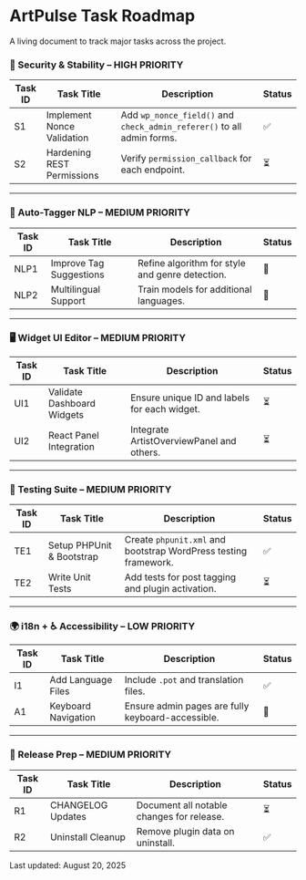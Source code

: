# ArtPulse Task Roadmap

A living document to track major tasks across the project.

### 🔐 Security & Stability – HIGH PRIORITY

| Task ID | Task Title | Description | Status |
|--------|-------------|-------------|--------|
| S1 | Implement Nonce Validation | Add `wp_nonce_field()` and `check_admin_referer()` to all admin forms. | ✅ |
| S2 | Hardening REST Permissions | Verify `permission_callback` for each endpoint. | ⏳ |

---

### 🧠 Auto-Tagger NLP – MEDIUM PRIORITY

| Task ID | Task Title | Description | Status |
|--------|-------------|-------------|--------|
| NLP1 | Improve Tag Suggestions | Refine algorithm for style and genre detection. | 🔲 |
| NLP2 | Multilingual Support | Train models for additional languages. | 🔲 |

---

### 🖥️ Widget UI Editor – MEDIUM PRIORITY

| Task ID | Task Title | Description | Status |
|--------|-------------|-------------|--------|
| UI1 | Validate Dashboard Widgets | Ensure unique ID and labels for each widget. | ⏳ |
| UI2 | React Panel Integration | Integrate ArtistOverviewPanel and others. | ⏳ |

---

### 🧪 Testing Suite – MEDIUM PRIORITY

| Task ID | Task Title | Description | Status |
|--------|-------------|-------------|--------|
| TE1 | Setup PHPUnit & Bootstrap | Create `phpunit.xml` and bootstrap WordPress testing framework. | ✅ |
| TE2 | Write Unit Tests | Add tests for post tagging and plugin activation. | ⏳ |

---

### 🌍 i18n + ♿ Accessibility – LOW PRIORITY

| Task ID | Task Title | Description | Status |
|--------|-------------|-------------|--------|
| I1 | Add Language Files | Include `.pot` and translation files. | ✅ |
| A1 | Keyboard Navigation | Ensure admin pages are fully keyboard-accessible. | 🔲 |

---

### 🚀 Release Prep – MEDIUM PRIORITY

| Task ID | Task Title | Description | Status |
|--------|-------------|-------------|--------|
| R1 | CHANGELOG Updates | Document all notable changes for release. | ⏳ |
| R2 | Uninstall Cleanup | Remove plugin data on uninstall. | ✅ |

Last updated: August 20, 2025
